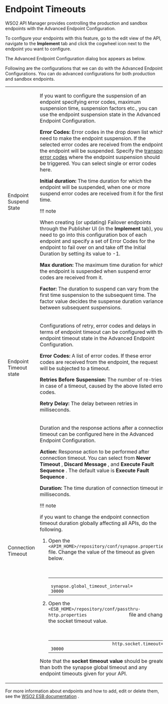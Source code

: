 # Endpoint Timeouts

WSO2 API Manager provides controlling the production and sandbox endpoints with the Advanced Endpoint Configuration.

To configure your endpoints with this feature, go to the edit view of the API, navigate to the **Implement** tab and click the cogwheel icon next to the endpoint you want to configure.

The Advanced Endpoint Configuration dialog box appears as below.

Following are the configurations that we can do with the Advanced Endpoint Configurations. You can do advanced configurations for both production and sandbox endpoints.

<table>
<tbody>
<tr class="odd">
<td>Endpoint Suspend State</td>
<td><div class="content-wrapper">
<p>If you want to configure the suspension of an endpoint specifying error codes, maximum suspension time, suspension factors etc., you can use the endpoint suspension state in the Advanced Endpoint Configuration.</p>
<p><strong>Error Codes:</strong> Error codes in the drop down list which need to make the endpoint suspension. If the selected error codes are received from the endpoint, the endpoint will be suspended. Specify the <a href="https://docs.wso2.com/display/SHAN/Error+Handling">transport error codes</a> where the endpoint suspension should be triggered. You can select single or error codes here.</p>
<p><strong>Initial duration:</strong> The time duration for which the endpoint will be suspended, when one or more suspend error codes are received from it for the first time.</p>
!!! note
<p>When creating (or updating) Failover endpoints through the Publisher UI (in the <strong>Implement</strong> tab), you need to go into this configuration box of each endpoint and specify a set of Error Codes for the endpoint to fail over on and take off the Initial Duration by setting its value to -1.</p>

<p><strong>Max duration:</strong> The maximum time duration for which the endpoint is suspended when suspend error codes are received from it.</p>
<p><strong>Factor:</strong> The duration to suspend can vary from the first time suspension to the subsequent time. The factor value decides the suspense duration variance between subsequent suspensions.</p>
</div></td>
</tr>
<tr class="even">
<td>Endpoint Timeout state</td>
<td><p>Configurations of retry, error codes and delays in terms of endpoint timeout can be configured with the endpoint timeout state in the Advanced Endpoint Configuration.</p>
<p><strong>Error Codes:</strong> A list of error codes. If these error codes are received from the endpoint, the request will be subjected to a timeout.</p>
<p><strong>Retries Before Suspension:</strong> The number of re-tries in case of a timeout, caused by the above listed error codes.</p>
<p><strong>Retry Delay:</strong> The delay between retries in milliseconds.</p></td>
</tr>
<tr class="odd">
<td>Connection Timeout</td>
<td><div class="content-wrapper">
<p>Duration and the response actions after a connection timeout can be configured here in the Advanced Endpoint Configuration.</p>
<p><strong>Action:</strong> Response action to be performed after connection timeout. You can select from <strong>Never Timeout</strong> , <strong>Discard Message</strong> , and <strong>Execute Fault Sequence</strong> . The default value is <strong>Execute Fault Sequence</strong> .</p>
<p><strong>Duration:</strong> The time duration of connection timeout in milliseconds.</p>
!!! note
<p>if you want to change the endpoint connection timeout duration globally affecting all APIs, do the following.</p>
<ol>
<li><p>Open the <code>                                   &lt;APIM_HOME&gt;/repository/conf/synapse.properties                 </code> file. Change the value of the timeout as given below.</p>
<div>
<p><br />
</p>
<div class="table-wrap">
<table>
<colgroup>
<col width="100%" />
</colgroup>
<tbody>
<tr class="odd">
<td><div class="container" title="Hint: double-click to select code">
<div class="line number1 index0 alt2">
<code class="java plain">                        synapse.global_timeout_interval=                       </code> <code class="java value">                        30000                       </code>
</div>
</div></td>
</tr>
</tbody>
</table>
</div>
</div></li>
<li><p>Open the <code>                 &lt;ESB_HOME&gt;/repository/conf/passthru-http.properties                </code> file and change the socket timeout value.</p>
<div>
<p><br />
</p>
<div class="table-wrap">
<table>
<colgroup>
<col width="100%" />
</colgroup>
<tbody>
<tr class="odd">
<td><div class="container" title="Hint: double-click to select code">
<div class="line number1 index0 alt2">
<code class="java plain">                        http.socket.timeout=                       </code> <code class="java value">                        30000                       </code>
</div>
</div></td>
</tr>
</tbody>
</table>
</div>
</div></li>
</ol>
<p>Note that the <strong>socket timeout value</strong> should be greater than both the synapse global timeout and any endpoint timeouts given for your API.</p>

</div></td>
</tr>
</tbody>
</table>

For more information about endpoints and how to add, edit or delete them, see the [WSO2 ESB documentation](https://docs.wso2.com/display/EI611/Working+with+Endpoints) .

